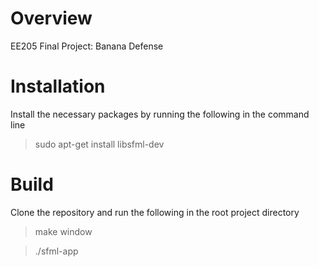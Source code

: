 # Overview
EE205 Final Project: Banana Defense


# Installation
Install the necessary packages by running the following in the command line
> sudo apt-get install libsfml-dev

# Build
Clone the repository and run the following in the root project directory
> make window

> ./sfml-app

